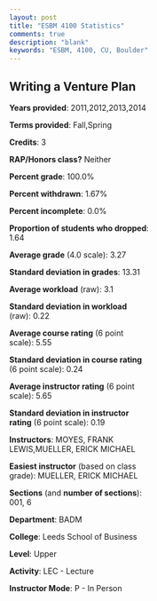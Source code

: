 ```yaml
---
layout: post
title: "ESBM 4100 Statistics"
comments: true
description: "blank"
keywords: "ESBM, 4100, CU, Boulder"
--- 
```

<head>
<script src="https://ajax.googleapis.com/ajax/libs/jquery/2.1.3/jquery.min.js"></script>
<script src="https://dl.dropboxusercontent.com/s/pc42nxpaw1ea4o9/highcharts.js?dl=0"></script>
<!-- <script src="../assets/js/highcharts.js"></script> -->
<style type="text/css">@font-face {
	font-family: "Bebas Neue";
	src: url(https://www.filehosting.org/file/details/544349/BebasNeue%20Regular.otf) format("opentype");
	}
	h1.Bebas { 
		font-family: "Bebas Neue", Verdana, Tahoma;
	}
</style>
</head>
<body>
	<div id="container" style="float: right; width: 45%; height: 88%; margin-left: 2.5%; margin-right: 2.5%;"></div>
	<script language="JavaScript">
		$(document).ready(function() {
		var chart = {type: 'column'};
		var title = {text: 'Grade Distribution'};
		var xAxis = {categories: ['A','B','C','D','F'],crosshair: true};
		var yAxis = {min: 0,title: {text: 'Percentage'}};
		var tooltip = {headerFormat: '<center><b><span style="font-size:20px">{point.key}</span></b></center>',
		               pointFormat: '<td style="padding:0"><b>{point.y:.1f}%</b></td>',
		               footerFormat: '</table>',shared: true,useHTML: true};
		var plotOptions = {column: {pointPadding: 0.0,borderWidth: 0}};  
		var credits = {enabled: false};var series= [{name: 'Percent',data: [37.5,56.67,5.83,0.0,0.0,]}];
		var json = {};
		json.chart = chart;
		json.title = title;
		json.tooltip = tooltip;
		json.xAxis = xAxis;
		json.yAxis = yAxis;  
		json.series = series;
		json.plotOptions = plotOptions;  
		json.credits = credits;
		$('#container').highcharts(json);
	});
	</script>
</body>
			   
## Writing a Venture Plan

**Years provided**: 2011,2012,2013,2014

**Terms provided**: Fall,Spring

**Credits**: 3

**RAP/Honors class?** Neither

**Percent grade**: 100.0%

**Percent withdrawn**: 1.67%

**Percent incomplete**: 0.0%

**Proportion of students who dropped**: 1.64

**Average grade** (4.0 scale): 3.27

**Standard deviation in grades**: 13.31

**Average workload** (raw): 3.1

**Standard deviation in workload** (raw): 0.22

**Average course rating** (6 point scale): 5.55

**Standard deviation in course rating** (6 point scale): 0.24

**Average instructor rating** (6 point scale): 5.65

**Standard deviation in instructor rating** (6 point scale): 0.19

**Instructors**: MOYES, FRANK LEWIS,MUELLER, ERICK MICHAEL

**Easiest instructor** (based on class grade): MUELLER, ERICK MICHAEL

**Sections** (and **number of sections**): 001, 6

**Department**: BADM

**College**: Leeds School of Business

**Level**: Upper

**Activity**: LEC - Lecture

**Instructor Mode**: P  - In Person